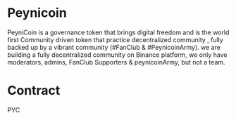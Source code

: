 # Peynicoin
PeyniCoin is a governance token that brings digital freedom and is the world first Community driven token that practice decentralized community , fully backed up by a vibrant community (#FanClub & #PeynicoinArmy). we are building a fully decentralized community on Binance platform, we only have moderators, admins, FanClub Supporters & peynicoinArmy, but not a team.

# Contract
PYC
